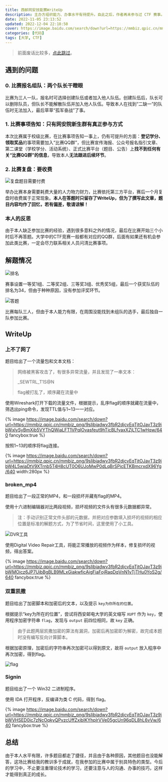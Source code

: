```yaml
---
title: 西邮网安技能赛WriteUp
description: 主办方组织能力、办事水平有待提升。自此之后，作者再未参与过 CTF 赛事。
date: 2022-11-05 23:13:52
updated: 2022-12-04 22:18:50
cover: https://image.baidu.com/search/down?url=https://mmbiz.qpic.cn/mmbiz_png/9sIibiadwv3fbR2djcvEqTjtOJavT3z9ibWSpuCJ6wj9ejjZz9Dp9l0NoRjRqXjZIibsKORpAk3WFEE4k5r02cdtXQ/640
categories: [代码]
tags: [大学, CTF]
---
```


> 前面废话比较多，[点此跳过](#WriteUp)。

## 遇到的问题

### 0. 比赛报名组队：两个队长干瞪眼

比赛为三人一队，报名时可选择创建队伍或者加入他人队伍。创建队伍后，队长可以删除队员，但队长不能解散队伍并加入他人队伍。导致本人在找到“二缺一”的队伍时无法加入，最后草草“孤军奋战”了事。

### 1. 比赛事项告知：只有网安院新生群有真正参与方式

本次比赛属于校级比赛，在比赛事项告知一事上，仍有可提升的方面：**登记学分、领取奖品**的事项需要加入“比赛QQ群”，但比赛宣传海报、公众号报名指引文章、第二课堂（学校学分、活动系统）、正式比赛平台（题目、公告）上**找不到任何有关“比赛QQ群”的信息**，导致本人**无法跟进后续环节**。

### 2. 比赛复盘：要收费

![复盘题目需要付费](https://image.baidu.com/search/down?url=https://mmbiz.qpic.cn/mmbiz_png/9sIibiadwv3fbR2djcvEqTjtOJavT3z9ibWlN2DuWkx4QegGN2iaWMibbt3G6xXDRwIHGgBww0ic9OV3hQH2tKlqWiakQ/640)

举办比赛本身需要耗费大量的人力物力财力，比赛依托第三方平台，赛后一个月复盘时收费属于正常现象。**本人在答题时只留存了WriteUp，但为了撰写此文章，题目内容均作了回忆，若有偏差，敬请谅解！**

### 本人的反思

由于本人缺乏参加比赛的经验，遇到很多意料之外的情况，最后在比赛开始三个小时后不再答题。大学中的CTF竞赛一般都有对应的QQ群，后面有如果还有机会参加此类比赛，一定会尽力联系相关人员问清比赛事项。

## 解题情况

![排名](https://image.baidu.com/search/down?url=https://mmbiz.qpic.cn/mmbiz_png/9sIibiadwv3fbR2djcvEqTjtOJavT3z9ibWogpgJDsZbfjY6fNmGejeGxUHniawPLkSDFGaLnHVgD39yQnrFvAOhcw/640)

赛事设置一等奖1组、二等奖2组、三等奖3组、优秀奖5组，最后一个获奖队伍的排名为34，但由于种种原因，没有参加评奖环节。

![答题](https://image.baidu.com/search/down?url=https://mmbiz.qpic.cn/mmbiz_png/9sIibiadwv3fbR2djcvEqTjtOJavT3z9ibWxGHgLN7PvGS0LXvVaQcWJ0Me8HS1qRxqhHv2nodTKLAnlOqga1aAiag/640)

比赛每队三人，但由于本人能力有限，在周围没能找到未组队的选手，最后独自一队参加比赛。

## WriteUp

### 上不了网了

题目给出了一个流量包和文本文档：

> 网络被黑客攻击了，有很多异常流量，并且发现了一串文本：
>
> \_SEWTRL\_T1S@N
>
> flag被打乱了，顺序藏在流量中

使用Wireshark打开下载的流量文件，根据提示，乱序flag的顺序就藏在流量中，筛选出ping命令，发现TTL值与1~13一一对应。

{% image https://image.baidu.com/search/down?url=https://mmbiz.qpic.cn/mmbiz_png/9sIibiadwv3fbR2djcvEqTjtOJavT3z9ibWxlySyBmXib5VYThQWiaLFT1VPqIOvasfeut9hTicBLfyaxXZjLTC1wHqw/640 fancybox:true %}

按照1~13的顺序将flag连接。

{% image https://image.baidu.com/search/down?url=https://mmbiz.qpic.cn/mmbiz_png/9sIibiadwv3fbR2djcvEqTjtOJavT3z9ibW4L5wiaDtV9XTrnb5T4H8cUT0O6UJoMwP0dLqBrSPicETKBmcrxdX96Yg/640 width:280px %}

### broken_mp4

题目给出了一段正常的MP4，和一段损坏并藏有flag的MP4。

使用十六进制编辑器对比两段视频，损坏视频的文件头有很多元数据都异常。

> 注：手动识别正常文件头部的元数据，并把对应参数填入损坏的视频的相应位置是标准的解题方式，为了节省时间，这里使用了小工具。

![DVR工具](https://image.baidu.com/search/down?url=https://mmbiz.qpic.cn/mmbiz_png/9sIibiadwv3fbR2djcvEqTjtOJavT3z9ibW4iaHIAwicF2or5nqyoSsPKtQk7OFiaqtDrvQyK7TibCge5AfvMiamvfPsmw/640)

使用Digital Video Repair工具，将能正常播放的视频作为样本，修复损坏的视频，得出答案。

{% image https://image.baidu.com/search/down?url=https://mmbiz.qpic.cn/mmbiz_png/9sIibiadwv3fbR2djcvEqTjtOJavT3z9ibWMOicz6JP7UibBgBLB9MLxGiakwficAjgFiaFojRaqDqVnN1vTjTHu0YoS2g/640 fancybox:true %}

### 双重凯撒

题目给出了加密脚本和加密后的文本，以及提示 `key为你所在的位置`。

根据提示“key为所在的位置”，尝试将西安邮电大学的英文缩写 `XUPT` 作为 `key`，使用程序加密字符串 `flag`，发现与 `output` 前四位相同，故 `key` 正确。

> 由于此题两层凯撒加密的算法有漏洞，加密后再加密即为解密，故完成本题时没有编写反向计算脚本。

根据加密原理，加密后的字符串再次加密可以得到原文，故将 `output` 放入程序中再次加密，得到flag。

![flag](https://image.baidu.com/search/down?url=https://mmbiz.qpic.cn/mmbiz_png/9sIibiadwv3fbR2djcvEqTjtOJavT3z9ibW6GNrWuOQruKuu8dYldMSrhnG8Ox830RqJibEljz43rIDFptbBetY6Vg/640)

### Signin

题目给出了一个 Win32 二进制程序。

使用 IDA 打开程序，反编译为类 C 代码，得到 flag。

{% image https://image.baidu.com/search/down?url=https://mmbiz.qpic.cn/mmbiz_png/9sIibiadwv3fbR2djcvEqTjtOJavT3z9ibWVHSED0ic7zNcOqkyQPvzcUffZxibIKYhplrVVe05gcUn96qDL8hL6vVw/640 fancybox:true %}

## 总结

由于本人水平有限，许多题目都走了捷径，并且由于各种原因，其他题目也没能解答，这场比赛给我的教训多于成就，在我参加的比赛中属于别具特色的类型。今后的学习中，不止要注重理论技术的学习，还要注意与人的沟通、办事的技巧，这样才能得到真正的成长。